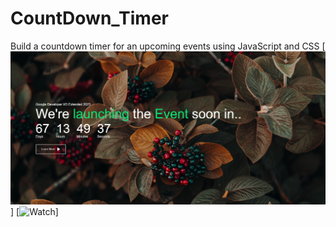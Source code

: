 # CountDown_Timer
Build a countdown timer for an upcoming events using JavaScript and CSS
[![CountDown Timer](https://github.com/ANTRUMEYE/CountDown_Timer/blob/main/2023-05-19.png)]
[![Watch](https://github.com/ANTRUMEYE/CountDown_Timer/issues/1#issue-1716610828)]
